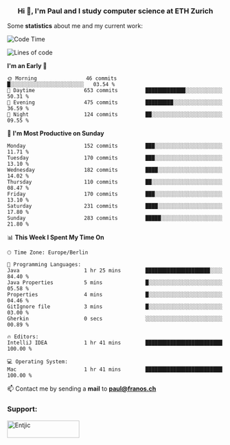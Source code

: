 <h3 align="center">Hi 👋, I'm Paul and I study computer science at ETH Zurich</h3>


Some **statistics** about me and my current work:

<!--START_SECTION:waka-->
![Code Time](http://img.shields.io/badge/Code%20Time-1%2C340%20hrs%2017%20mins-blue)

![Lines of code](https://img.shields.io/badge/From%20Hello%20World%20I%27ve%20Written-1.9%20million%20lines%20of%20code-blue)

**I'm an Early 🐤** 

```text
🌞 Morning                46 commits          █░░░░░░░░░░░░░░░░░░░░░░░░   03.54 % 
🌆 Daytime                653 commits         █████████████░░░░░░░░░░░░   50.31 % 
🌃 Evening                475 commits         █████████░░░░░░░░░░░░░░░░   36.59 % 
🌙 Night                  124 commits         ██░░░░░░░░░░░░░░░░░░░░░░░   09.55 % 
```
📅 **I'm Most Productive on Sunday** 

```text
Monday                   152 commits         ███░░░░░░░░░░░░░░░░░░░░░░   11.71 % 
Tuesday                  170 commits         ███░░░░░░░░░░░░░░░░░░░░░░   13.10 % 
Wednesday                182 commits         ████░░░░░░░░░░░░░░░░░░░░░   14.02 % 
Thursday                 110 commits         ██░░░░░░░░░░░░░░░░░░░░░░░   08.47 % 
Friday                   170 commits         ███░░░░░░░░░░░░░░░░░░░░░░   13.10 % 
Saturday                 231 commits         ████░░░░░░░░░░░░░░░░░░░░░   17.80 % 
Sunday                   283 commits         █████░░░░░░░░░░░░░░░░░░░░   21.80 % 
```


📊 **This Week I Spent My Time On** 

```text
🕑︎ Time Zone: Europe/Berlin

💬 Programming Languages: 
Java                     1 hr 25 mins        █████████████████████░░░░   84.40 % 
Java Properties          5 mins              █░░░░░░░░░░░░░░░░░░░░░░░░   05.58 % 
Properties               4 mins              █░░░░░░░░░░░░░░░░░░░░░░░░   04.46 % 
GitIgnore file           3 mins              █░░░░░░░░░░░░░░░░░░░░░░░░   03.00 % 
Gherkin                  0 secs              ░░░░░░░░░░░░░░░░░░░░░░░░░   00.89 % 

🔥 Editors: 
IntelliJ IDEA            1 hr 41 mins        █████████████████████████   100.00 % 

💻 Operating System: 
Mac                      1 hr 41 mins        █████████████████████████   100.00 % 
```


<!--END_SECTION:waka-->

📫 Contact me by sending a **mail** to **paul@franos.ch**

<h3 align="left">Support:</h3>
<p><a href="https://ko-fi.com/Entjic"> <img align="left" src="https://cdn.ko-fi.com/cdn/kofi3.png?v=3" height="40" width="168" alt="Entjic" /></a></p>

